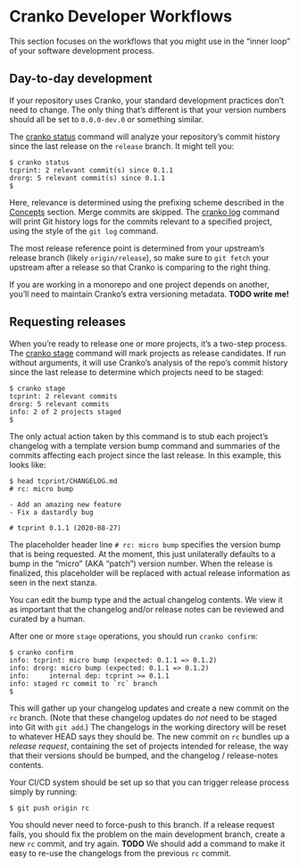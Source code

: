 # Cranko Developer Workflows

This section focuses on the workflows that you might use in the “inner loop” of
your software development process.


## Day-to-day development

If your repository uses Cranko, your standard development practices don’t need
to change. The only thing that’s different is that your version numbers should
all be set to `0.0.0-dev.0` or something similar.

The [cranko status] command will analyze your repository’s commit history since
the last release on the `release` branch. It might tell you:

[cranko status]: ../commands/dev/status.md

```shell
$ cranko status
tcprint: 2 relevant commit(s) since 0.1.1
drorg: 5 relevant commit(s) since 0.1.1
$
```

Here, relevance is determined using the prefixing scheme described in the
[Concepts] section. Merge commits are skipped. The [cranko log] command will
print Git history logs for the commits relevant to a specified project, using
the style of the `git log` command.

[cranko log]: ../commands/dev/log.md

The most release reference point is determined from your upstream’s release
branch (likely `origin/release`), so make sure to `git fetch` your upstream
after a release so that Cranko is comparing to the right thing.

[Concepts]: ../concepts/index.md

If you are working in a monorepo and one project depends on another, you’ll need
to maintain Cranko’s extra versioning metadata. **TODO write me!**


## Requesting releases

When you’re ready to release one or more projects, it’s a two-step process. The
[cranko stage] command will mark projects as release candidates. If run without
arguments, it will use Cranko’s analysis of the repo’s commit history since the
last release to determine which projects need to be staged:

[cranko stage]: ../commands/dev/stage.md

```shell
$ cranko stage
tcprint: 2 relevant commits
drorg: 5 relevant commits
info: 2 of 2 projects staged
$
```

The only actual action taken by this command is to stub each project’s changelog
with a template version bump command and summaries of the commits affecting each
project since the last release. In this example, this looks like:

```shell
$ head tcprint/CHANGELOG.md
# rc: micro bump

- Add an amazing new feature
- Fix a dastardly bug

# tcprint 0.1.1 (2020-08-27)

```

The placeholder header line `# rc: micro bump` specifies the version bump that
is being requested. At the moment, this just unilaterally defaults to a bump in
the “micro” (AKA “patch”) version number. When the release is finalized, this
placeholder will be replaced with actual release information as seen in the next
stanza.

You can edit the bump type and the actual changelog contents. We view it as
important that the changelog and/or release notes can be reviewed and curated by
a human.

After one or more `stage` operations, you should run `cranko confirm`:

```shell
$ cranko confirm
info: tcprint: micro bump (expected: 0.1.1 => 0.1.2)
info: drorg: micro bump (expected: 0.1.1 => 0.1.2)
info:     internal dep: tcprint >= 0.1.1
info: staged rc commit to `rc` branch
$
```

This will gather up your changelog updates and create a new commit on the `rc`
branch. (Note that these changelog updates do *not* need to be staged into Git
with `git add`.) The changelogs in the working directory will be reset to
whatever HEAD says they should be. The new commit on `rc` bundles up a *release
request*, containing the set of projects intended for release, the way that
their versions should be bumped, and the changelog / release-notes contents.

Your CI/CD system should be set up so that you can trigger release process
simply by running:

```shell
$ git push origin rc
```

You should never need to force-push to this branch. If a release request fails,
you should fix the problem on the main development branch, create a new `rc`
commit, and try again. **TODO** We should add a command to make it easy to
re-use the changelogs from the previous `rc` commit.